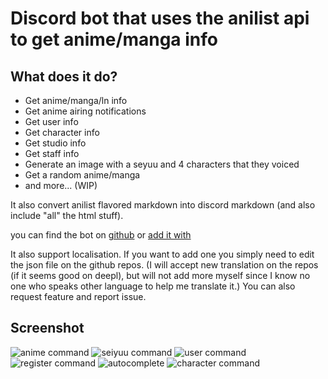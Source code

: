 # Discord bot that uses the anilist api to get anime/manga info


## **What does it do?**

- Get anime/manga/ln info
- Get anime airing notifications
- Get user info
- Get character info
- Get studio info
- Get staff info
- Generate an image with a seyuu and 4 characters that they voiced
- Get a random anime/manga
- and more... (WIP)

It also convert anilist flavored markdown into discord markdown (and also include "all" the html stuff).

you can find the bot on [github](https://github.com/ValgulNecron/kasuki)
or [add it with](https://discord.com/api/oauth2/authorize?client_id=923286536445894697&permissions=533113194560&scope=bot)

It also support localisation. If you want to add one you simply need to edit the json file on the github repos. (I will accept new translation on the repos (if it seems good on deepl), but will not add more myself since I know no one who speaks other language to help me translate it.)
You can also request feature and report issue.


## **Screenshot**


![anime command](https://files.catbox.moe/pmp6be.png)
![seiyuu command](https://files.catbox.moe/nwn173.png)
![user command](https://files.catbox.moe/jcxunp.png)
![register command](https://files.catbox.moe/pybzns.png)
![autocomplete](https://files.catbox.moe/3j3xwf.png)
![character command](https://files.catbox.moe/62tmhy.png)